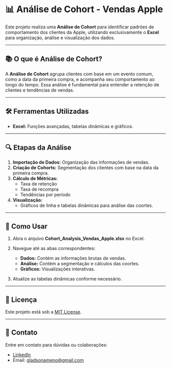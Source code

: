 # 📊 Análise de Cohort - Vendas Apple  

Este projeto realiza uma **Análise de Cohort** para identificar padrões de comportamento dos clientes da Apple, utilizando exclusivamente o **Excel** para organização, análise e visualização dos dados.  

---

## 📚 O que é Análise de Cohort?  

A **Análise de Cohort** agrupa clientes com base em um evento comum, como a data da primeira compra, e acompanha seu comportamento ao longo do tempo. Essa análise é fundamental para entender a retenção de clientes e tendências de vendas.  

---

## 🛠️ Ferramentas Utilizadas  

- **Excel:** Funções avançadas, tabelas dinâmicas e gráficos.  

---

## 🔍 Etapas da Análise  

1. **Importação de Dados:** Organização das informações de vendas.  
2. **Criação de Cohorts:** Segmentação dos clientes com base na data da primeira compra.  
3. **Cálculo de Métricas:**  
   - Taxa de retenção  
   - Taxa de recompra  
   - Tendências por período  
4. **Visualização:**  
   - Gráficos de linha e tabelas dinâmicas para análise das coortes.  

---

## 🚀 Como Usar  

1. Abra o arquivo **Cohort_Analysis_Vendas_Apple.xlsx** no Excel.  
2. Navegue até as abas correspondentes:  
   - **Dados:** Contém as informações brutas de vendas.  
   - **Análise:** Contém a segmentação e cálculos das coortes.  
   - **Gráficos:** Visualizações interativas.  

3. Atualize as tabelas dinâmicas conforme necessário.  

---

## 📄 Licença  

Este projeto está sob a [MIT License](LICENSE).  

---

## 🤝 Contato  

Entre em contato para dúvidas ou colaborações:  
- [LinkedIn](https://linkedin.com/in/gladson-silva)  
- Email: gladsonameno@gmail.com
